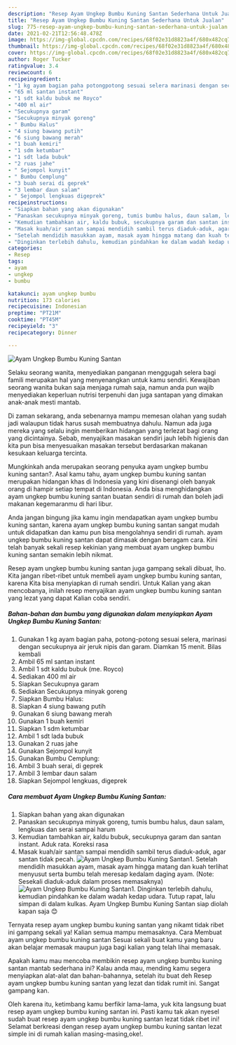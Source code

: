 ```yaml
---
description: "Resep Ayam Ungkep Bumbu Kuning Santan Sederhana Untuk Jualan"
title: "Resep Ayam Ungkep Bumbu Kuning Santan Sederhana Untuk Jualan"
slug: 775-resep-ayam-ungkep-bumbu-kuning-santan-sederhana-untuk-jualan
date: 2021-02-21T12:56:48.478Z
image: https://img-global.cpcdn.com/recipes/68f02e31d8823a4f/680x482cq70/ayam-ungkep-bumbu-kuning-santan-foto-resep-utama.jpg
thumbnail: https://img-global.cpcdn.com/recipes/68f02e31d8823a4f/680x482cq70/ayam-ungkep-bumbu-kuning-santan-foto-resep-utama.jpg
cover: https://img-global.cpcdn.com/recipes/68f02e31d8823a4f/680x482cq70/ayam-ungkep-bumbu-kuning-santan-foto-resep-utama.jpg
author: Roger Tucker
ratingvalue: 3.4
reviewcount: 6
recipeingredient:
- "1 kg ayam bagian paha potongpotong sesuai selera marinasi dengan secukupnya air jeruk nipis dan garam Diamkan 15 menit Bilas kembali"
- "65 ml santan instant"
- "1 sdt kaldu bubuk me Royco"
- "400 ml air"
- "Secukupnya garam"
- "Secukupnya minyak goreng"
- " Bumbu Halus"
- "4 siung bawang putih"
- "6 siung bawang merah"
- "1 buah kemiri"
- "1 sdm ketumbar"
- "1 sdt lada bubuk"
- "2 ruas jahe"
- " Sejompol kunyit"
- " Bumbu Cemplung"
- "3 buah serai di geprek"
- "3 lembar daun salam"
- " Sejompol lengkuas digeprek"
recipeinstructions:
- "Siapkan bahan yang akan digunakan"
- "Panaskan secukupnya minyak goreng, tumis bumbu halus, daun salam, lengkuas dan serai sampai harum"
- "Kemudian tambahkan air, kaldu bubuk, secukupnya garam dan santan instant. Aduk rata. Koreksi rasa"
- "Masak kuah/air santan sampai mendidih sambil terus diaduk-aduk, agar santan tidak pecah."
- "Setelah mendidih masukkan ayam, masak ayam hingga matang dan kuah terlihat menyusut serta bumbu telah meresap kedalam daging ayam. (Note: Sesekali diaduk-aduk dalam proses memasaknya)"
- "Dinginkan terlebih dahulu, kemudian pindahkan ke dalam wadah kedap udara. Tutup rapat, lalu simpan di dalam kulkas. Ayam Ungkep Bumbu Kuning Santan siap diolah kapan saja 😊"
categories:
- Resep
tags:
- ayam
- ungkep
- bumbu

katakunci: ayam ungkep bumbu 
nutrition: 173 calories
recipecuisine: Indonesian
preptime: "PT21M"
cooktime: "PT45M"
recipeyield: "3"
recipecategory: Dinner

---
```



![Ayam Ungkep Bumbu Kuning Santan](https://img-global.cpcdn.com/recipes/68f02e31d8823a4f/680x482cq70/ayam-ungkep-bumbu-kuning-santan-foto-resep-utama.jpg)

Selaku seorang wanita, menyediakan panganan menggugah selera bagi famili merupakan hal yang menyenangkan untuk kamu sendiri. Kewajiban seorang  wanita bukan saja menjaga rumah saja, namun anda pun wajib menyediakan keperluan nutrisi terpenuhi dan juga santapan yang dimakan anak-anak mesti mantab.

Di zaman  sekarang, anda sebenarnya mampu memesan olahan yang sudah jadi walaupun tidak harus susah membuatnya dahulu. Namun ada juga mereka yang selalu ingin memberikan hidangan yang terlezat bagi orang yang dicintainya. Sebab, menyajikan masakan sendiri jauh lebih higienis dan kita pun bisa menyesuaikan masakan tersebut berdasarkan makanan kesukaan keluarga tercinta. 



Mungkinkah anda merupakan seorang penyuka ayam ungkep bumbu kuning santan?. Asal kamu tahu, ayam ungkep bumbu kuning santan merupakan hidangan khas di Indonesia yang kini disenangi oleh banyak orang di hampir setiap tempat di Indonesia. Anda bisa menghidangkan ayam ungkep bumbu kuning santan buatan sendiri di rumah dan boleh jadi makanan kegemaranmu di hari libur.

Anda jangan bingung jika kamu ingin mendapatkan ayam ungkep bumbu kuning santan, karena ayam ungkep bumbu kuning santan sangat mudah untuk didapatkan dan kamu pun bisa mengolahnya sendiri di rumah. ayam ungkep bumbu kuning santan dapat dimasak dengan beragam cara. Kini telah banyak sekali resep kekinian yang membuat ayam ungkep bumbu kuning santan semakin lebih nikmat.

Resep ayam ungkep bumbu kuning santan juga gampang sekali dibuat, lho. Kita jangan ribet-ribet untuk membeli ayam ungkep bumbu kuning santan, karena Kita bisa menyiapkan di rumah sendiri. Untuk Kalian yang akan mencobanya, inilah resep menyajikan ayam ungkep bumbu kuning santan yang lezat yang dapat Kalian coba sendiri.

<!--inarticleads1-->

##### Bahan-bahan dan bumbu yang digunakan dalam menyiapkan Ayam Ungkep Bumbu Kuning Santan:

1. Gunakan 1 kg ayam bagian paha, potong-potong sesuai selera, marinasi dengan secukupnya air jeruk nipis dan garam. Diamkan 15 menit. Bilas kembali
1. Ambil 65 ml santan instant
1. Ambil 1 sdt kaldu bubuk (me. Royco)
1. Sediakan 400 ml air
1. Siapkan Secukupnya garam
1. Sediakan Secukupnya minyak goreng
1. Siapkan  Bumbu Halus:
1. Siapkan 4 siung bawang putih
1. Gunakan 6 siung bawang merah
1. Gunakan 1 buah kemiri
1. Siapkan 1 sdm ketumbar
1. Ambil 1 sdt lada bubuk
1. Gunakan 2 ruas jahe
1. Gunakan  Sejompol kunyit
1. Gunakan  Bumbu Cemplung:
1. Ambil 3 buah serai, di geprek
1. Ambil 3 lembar daun salam
1. Siapkan  Sejompol lengkuas, digeprek




<!--inarticleads2-->

##### Cara membuat Ayam Ungkep Bumbu Kuning Santan:

1. Siapkan bahan yang akan digunakan
1. Panaskan secukupnya minyak goreng, tumis bumbu halus, daun salam, lengkuas dan serai sampai harum
1. Kemudian tambahkan air, kaldu bubuk, secukupnya garam dan santan instant. Aduk rata. Koreksi rasa
1. Masak kuah/air santan sampai mendidih sambil terus diaduk-aduk, agar santan tidak pecah.
<img src="//assets-global.cpcdn.com/assets/icons/button_play-2c75c40dde080a61004c1f40b05d8f140eaff45d7e9e6481dc71c63d2e7c4909.png" alt="Ayam Ungkep Bumbu Kuning Santan">1. Setelah mendidih masukkan ayam, masak ayam hingga matang dan kuah terlihat menyusut serta bumbu telah meresap kedalam daging ayam. (Note: Sesekali diaduk-aduk dalam proses memasaknya)
<img src="//assets-global.cpcdn.com/assets/icons/button_play-2c75c40dde080a61004c1f40b05d8f140eaff45d7e9e6481dc71c63d2e7c4909.png" alt="Ayam Ungkep Bumbu Kuning Santan">1. Dinginkan terlebih dahulu, kemudian pindahkan ke dalam wadah kedap udara. Tutup rapat, lalu simpan di dalam kulkas. Ayam Ungkep Bumbu Kuning Santan siap diolah kapan saja 😊




Ternyata resep ayam ungkep bumbu kuning santan yang nikamt tidak ribet ini gampang sekali ya! Kalian semua mampu memasaknya. Cara Membuat ayam ungkep bumbu kuning santan Sesuai sekali buat kamu yang baru akan belajar memasak maupun juga bagi kalian yang telah lihai memasak.

Apakah kamu mau mencoba membikin resep ayam ungkep bumbu kuning santan mantab sederhana ini? Kalau anda mau, mending kamu segera menyiapkan alat-alat dan bahan-bahannya, setelah itu buat deh Resep ayam ungkep bumbu kuning santan yang lezat dan tidak rumit ini. Sangat gampang kan. 

Oleh karena itu, ketimbang kamu berfikir lama-lama, yuk kita langsung buat resep ayam ungkep bumbu kuning santan ini. Pasti kamu tak akan nyesel sudah buat resep ayam ungkep bumbu kuning santan lezat tidak ribet ini! Selamat berkreasi dengan resep ayam ungkep bumbu kuning santan lezat simple ini di rumah kalian masing-masing,oke!.

